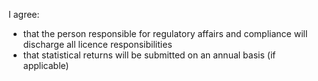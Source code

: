 I agree:

- that the person responsible for regulatory affairs and compliance will discharge all licence responsibilities
- that statistical returns will be submitted on an annual basis (if applicable)